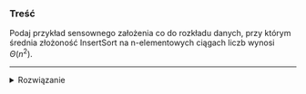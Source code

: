 ### Treść

Podaj przykład sensownego założenia co do rozkładu danych, przy którym średnia złożoność InsertSort na n-elementowych ciągach liczb wynosi $\Theta(n^2)$.

------
<details><summary>Rozwiązanie</summary>
<p>

